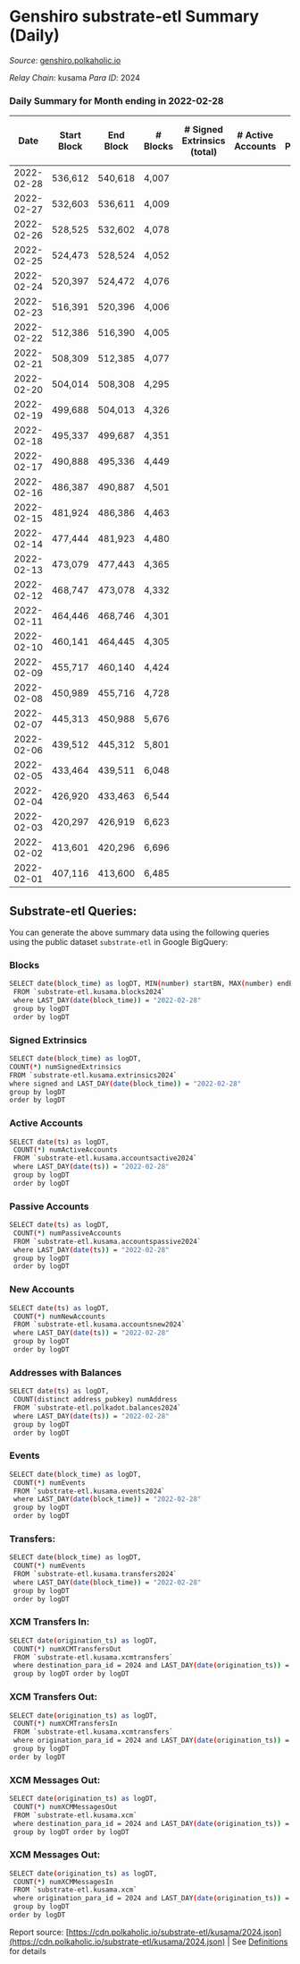 # Genshiro substrate-etl Summary (Daily)

_Source_: [genshiro.polkaholic.io](https://genshiro.polkaholic.io)

*Relay Chain*: kusama
*Para ID*: 2024



### Daily Summary for Month ending in 2022-02-28


| Date | Start Block | End Block | # Blocks | # Signed Extrinsics (total) | # Active Accounts | # Passive | # New | # Addresses with Balances | # Events | # Transfers | # XCM Transfers In | # XCM Transfers Out | # XCM In | # XCM Out | Issues | 
| ---- | ----------- | --------- | -------- | --------------------------- | ----------------- | --------- | ----- | ------------------------- | -------- | ----------- | ------------------ | ------------------- | -------- | --------- | ------ |
| 2022-02-28 | 536,612 | 540,618 | 4,007 |  |  |  |  | 20 | 8,021 |   |   |   |  |  |  |
| 2022-02-27 | 532,603 | 536,611 | 4,009 |  |  |  |  | 20 | 8,025 |   |   |   |  |  |  |
| 2022-02-26 | 528,525 | 532,602 | 4,078 |  |  |  |  | 20 | 8,163 |   |   |   |  |  |  |
| 2022-02-25 | 524,473 | 528,524 | 4,052 |  |  |  |  | 20 | 8,110 |   |   |   |  |  |  |
| 2022-02-24 | 520,397 | 524,472 | 4,076 |  |  |  |  | 20 | 8,159 |   |   |   |  |  |  |
| 2022-02-23 | 516,391 | 520,396 | 4,006 |  |  |  |  | 20 | 8,019 |   |   |   |  |  |  |
| 2022-02-22 | 512,386 | 516,390 | 4,005 |  |  |  |  | 20 | 8,017 |   |   |   |  |  |  |
| 2022-02-21 | 508,309 | 512,385 | 4,077 |  |  |  |  | 20 | 8,160 |   |   |   |  |  |  |
| 2022-02-20 | 504,014 | 508,308 | 4,295 |  |  |  |  | 20 | 8,597 |   |   |   |  |  |  |
| 2022-02-19 | 499,688 | 504,013 | 4,326 |  |  |  |  | 20 | 8,660 |   |   |   |  |  |  |
| 2022-02-18 | 495,337 | 499,687 | 4,351 |  |  |  |  | 20 | 8,709 |   |   |   |  |  |  |
| 2022-02-17 | 490,888 | 495,336 | 4,449 |  |  |  |  | 20 | 8,905 |   |   |   |  |  |  |
| 2022-02-16 | 486,387 | 490,887 | 4,501 |  |  |  |  | 20 | 9,010 |   |   |   |  |  |  |
| 2022-02-15 | 481,924 | 486,386 | 4,463 |  |  |  |  | 20 | 8,933 |   |   |   |  |  |  |
| 2022-02-14 | 477,444 | 481,923 | 4,480 |  |  |  |  | 20 | 8,968 |   |   |   |  |  |  |
| 2022-02-13 | 473,079 | 477,443 | 4,365 |  |  |  |  | 20 | 8,737 |   |   |   |  |  |  |
| 2022-02-12 | 468,747 | 473,078 | 4,332 |  |  |  |  | 20 | 8,671 |   |   |   |  |  |  |
| 2022-02-11 | 464,446 | 468,746 | 4,301 |  |  |  |  | 20 | 8,609 |   |   |   |  |  |  |
| 2022-02-10 | 460,141 | 464,445 | 4,305 |  |  |  |  | 20 | 8,618 |   |   |   |  |  |  |
| 2022-02-09 | 455,717 | 460,140 | 4,424 |  |  |  |  | 20 | 8,855 |   |   |   |  |  |  |
| 2022-02-08 | 450,989 | 455,716 | 4,728 |  |  |  |  | 20 | 9,464 |   |   |   |  |  |  |
| 2022-02-07 | 445,313 | 450,988 | 5,676 |  |  |  |  | 20 | 11,361 |   |   |   |  |  |  |
| 2022-02-06 | 439,512 | 445,312 | 5,801 |  |  |  |  | 20 | 11,612 |   |   |   |  |  |  |
| 2022-02-05 | 433,464 | 439,511 | 6,048 |  |  |  |  | 20 | 12,106 |   |   |   |  |  |  |
| 2022-02-04 | 426,920 | 433,463 | 6,544 |  |  |  |  | 20 | 13,099 |   |   |   |  |  |  |
| 2022-02-03 | 420,297 | 426,919 | 6,623 |  |  |  |  | 20 | 13,257 |   |   |   |  |  |  |
| 2022-02-02 | 413,601 | 420,296 | 6,696 |  |  |  |  | 20 | 13,403 |   |   |   |  |  |  |
| 2022-02-01 | 407,116 | 413,600 | 6,485 |  |  |  |  | 20 | 12,981 |   |   |   |  |  |  |

## Substrate-etl Queries:
You can generate the above summary data using the following queries using the public dataset `substrate-etl` in Google BigQuery:

### Blocks
```bash
SELECT date(block_time) as logDT, MIN(number) startBN, MAX(number) endBN, COUNT(*) numBlocks 
 FROM `substrate-etl.kusama.blocks2024`  
 where LAST_DAY(date(block_time)) = "2022-02-28" 
 group by logDT 
 order by logDT
```

### Signed Extrinsics
```bash
SELECT date(block_time) as logDT, 
COUNT(*) numSignedExtrinsics 
FROM `substrate-etl.kusama.extrinsics2024`  
where signed and LAST_DAY(date(block_time)) = "2022-02-28" 
group by logDT 
order by logDT
```

### Active Accounts
```bash
SELECT date(ts) as logDT, 
 COUNT(*) numActiveAccounts 
 FROM `substrate-etl.kusama.accountsactive2024` 
 where LAST_DAY(date(ts)) = "2022-02-28" 
 group by logDT 
 order by logDT
```

### Passive Accounts
```bash
SELECT date(ts) as logDT, 
 COUNT(*) numPassiveAccounts 
 FROM `substrate-etl.kusama.accountspassive2024` 
 where LAST_DAY(date(ts)) = "2022-02-28" 
 group by logDT 
 order by logDT
```

### New Accounts
```bash
SELECT date(ts) as logDT, 
 COUNT(*) numNewAccounts 
 FROM `substrate-etl.kusama.accountsnew2024` 
 where LAST_DAY(date(ts)) = "2022-02-28" 
 group by logDT
 order by logDT
```

### Addresses with Balances
```bash
SELECT date(ts) as logDT,
 COUNT(distinct address_pubkey) numAddress 
 FROM `substrate-etl.polkadot.balances2024` 
 where LAST_DAY(date(ts)) = "2022-02-28" 
 group by logDT 
 order by logDT
```

### Events
```bash
SELECT date(block_time) as logDT, 
 COUNT(*) numEvents 
 FROM `substrate-etl.kusama.events2024` 
 where LAST_DAY(date(block_time)) = "2022-02-28" 
 group by logDT 
 order by logDT
```

### Transfers:
```bash
SELECT date(block_time) as logDT, 
 COUNT(*) numEvents 
 FROM `substrate-etl.kusama.transfers2024` 
 where LAST_DAY(date(block_time)) = "2022-02-28" 
 group by logDT 
 order by logDT
```

### XCM Transfers In:
```bash
SELECT date(origination_ts) as logDT, 
 COUNT(*) numXCMTransfersOut 
 FROM `substrate-etl.kusama.xcmtransfers` 
 where destination_para_id = 2024 and LAST_DAY(date(origination_ts)) = "2022-02-28" 
 group by logDT order by logDT
```

### XCM Transfers Out:
```bash
SELECT date(origination_ts) as logDT, 
 COUNT(*) numXCMTransfersIn 
 FROM `substrate-etl.kusama.xcmtransfers` 
 where origination_para_id = 2024 and LAST_DAY(date(origination_ts)) = "2022-02-28" 
 group by logDT 
order by logDT
```

### XCM Messages Out:
```bash
SELECT date(origination_ts) as logDT, 
 COUNT(*) numXCMMessagesOut 
 FROM `substrate-etl.kusama.xcm` 
 where destination_para_id = 2024 and LAST_DAY(date(origination_ts)) = "2022-02-28" 
 group by logDT order by logDT
```

### XCM Messages Out:
```bash
SELECT date(origination_ts) as logDT, 
 COUNT(*) numXCMMessagesIn 
 FROM `substrate-etl.kusama.xcm` 
 where origination_para_id = 2024 and LAST_DAY(date(origination_ts)) = "2022-02-28" 
 group by logDT 
order by logDT
```


Report source: [https://cdn.polkaholic.io/substrate-etl/kusama/2024.json](https://cdn.polkaholic.io/substrate-etl/kusama/2024.json) | See [Definitions](/DEFINITIONS.md) for details
